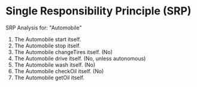 # Single Responsibility Principle (SRP)

SRP Analysis for: "Automobile"

1. The Automobile start itself.
2. The Automobile stop itself.
3. The Automobile changeTires itself. (No)
4. The Automobile drive itself. (No, unless autonomous)
5. The Automobile wash itself. (No)
6. The Automobile checkOil itself. (No)
7. The Automobile getOil itself.

